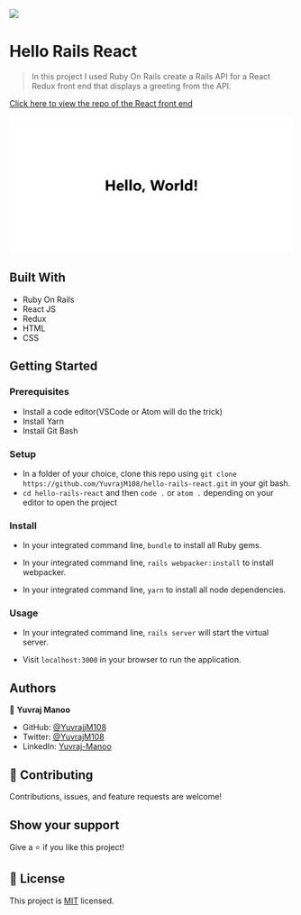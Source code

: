 ![](https://img.shields.io/badge/Microverse-blueviolet)

# Hello Rails React

> In this project I used Ruby On Rails create a Rails API for a React Redux front end that displays a greeting from the API.

[Click here to view the repo of the React front end](https://github.com/YuvrajM108/hello-rails-react-front-end/tree/features)

![homepage-screenshot](./images/Screenshot.PNG)

## Built With

- Ruby On Rails
- React JS
- Redux
- HTML
- CSS

## Getting Started

### Prerequisites

- Install a code editor(VSCode or Atom will do the trick)
- Install Yarn
- Install Git Bash

### Setup

- In a folder of your choice, clone this repo using ```git clone https://github.com/YuvrajM108/hello-rails-react.git``` in your git bash.
- ```cd hello-rails-react``` and then ```code .``` or ```atom .``` depending on your editor to open the project

### Install

- In your integrated command line, ```bundle``` to install all Ruby gems.

- In your integrated command line, ```rails webpacker:install``` to install webpacker.

- In your integrated command line, ```yarn``` to install all node dependencies.

### Usage

- In your integrated command line, ```rails server``` will start the virtual server.

- Visit ```localhost:3000``` in your browser to run the application.

## Authors

👤 **Yuvraj Manoo**

- GitHub: [@YuvrajjM108](https://github.com/YuvrajM108)
- Twitter: [@YuvrajM108](https://twitter.com/YuvrajM108)
- LinkedIn: [Yuvraj-Manoo](https://linkedin.com/in/yuvraj-manoo)

## 🤝 Contributing

Contributions, issues, and feature requests are welcome!

## Show your support

Give a ⭐️ if you like this project!

## 📝 License

This project is [MIT](./MIT.md) licensed.
